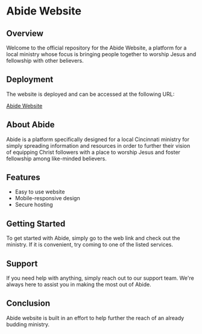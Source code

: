 # Abide Website

## Overview
Welcome to the official repository for the Abide Website, a platform for a local ministry whose focus is bringing people together to worship Jesus and fellowship with other believers.

## Deployment
The website is deployed and can be accessed at the following URL:

[Abide Website](https://nam3loc.github.io/Abide-Website/)

## About Abide
Abide is a platform specifically designed for a local Cincinnati ministry for simply spreading information and resources in order to further their vision of equipping Christ followers with a place to worship Jesus and foster fellowship among like-minded believers. 

## Features
- Easy to use website
- Mobile-responsive design
- Secure hosting

## Getting Started
To get started with Abide, simply go to the web link and check out the ministry. If it is convenient, try coming to one of the listed services.

## Support
If you need help with anything, simply reach out to our support team. We're always here to assist you in making the most out of Abide.

## Conclusion
Abide website is built in an effort to help further the reach of an already budding ministry.